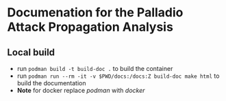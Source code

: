 # Documenation for the Palladio Attack Propagation Analysis

## Local build

* run `podman build -t build-doc .` to build the container
* run `podman run --rm -it -v $PWD/docs:/docs:Z build-doc make html` to build the documentation
* **Note** for docker replace *podman* with *docker*
